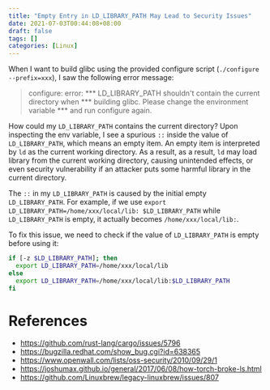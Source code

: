 ```yaml
---
title: "Empty Entry in LD_LIBRARY_PATH May Lead to Security Issues"
date: 2021-07-03T00:44:08+08:00
draft: false
tags: []
categories: [Linux]
---
```


When I want to build glibc using the provided configure script (`./configure --prefix=xxx`),
I saw the following error message:

<!--more-->

> configure: error:
> *** LD_LIBRARY_PATH shouldn't contain the current directory when
> *** building glibc. Please change the environment variable
> *** and run configure again.

How could my `LD_LIBRARY_PATH` contains the current directory? Upon inspecting
the env variable, I see a spurious `::` inside the value of `LD_LIBRARY_PATH`,
which means an  empty item. An empty item is interpreted by `ld` as the current
working directory. As a result, as a result, `ld` may load library from the
current working directory, causing unintended effects, or even security
vulnerability if an attacker puts some harmful library in the current
directory.

The `::` in my `LD_LIBRARY_PATH` is caused by the initial empty `LD_LIBRARY_PATH`.
For example, if we use `export LD_LIBRARY_PATH=/home/xxx/local/lib:
$LD_LIBRARY_PATH` while `LD_LIBRARY_PATH` is empty, it actually becomes
`/home/xxx/local/lib:`.

To fix this issue, we need to check if the value of `LD_LIBRARY_PATH` is empty
before using it:

```bash
if [-z $LD_LIBRARY_PATH]; then
  export LD_LIBRARY_PATH=/home/xxx/local/lib
else
  export LD_LIBRARY_PATH=/home/xxx/local/lib:$LD_LIBRARY_PATH
fi
```

# References

+ https://github.com/rust-lang/cargo/issues/5796
+ https://bugzilla.redhat.com/show_bug.cgi?id=638365
+ https://www.openwall.com/lists/oss-security/2010/09/29/1
+ https://joshumax.github.io/general/2017/06/08/how-torch-broke-ls.html
+ https://github.com/Linuxbrew/legacy-linuxbrew/issues/807

